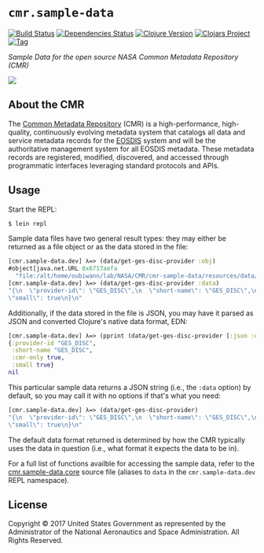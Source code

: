 # `cmr.sample-data`

[![Build Status][travis badge]][travis]
[![Dependencies Status][deps-badge]][deps]
[![Clojure Version][clojure-v]](project.clj)
[![Clojars Project][clojars-badge]][clojars]
[![Tag][tag-badge]][tag]


*Sample Data for the open source NASA Common Metadata Repository (CMR)*

[![][logo]][logo-large]


## About the CMR

The [Common Metadata Repository][cmr-project] (CMR) is a high-performance,
high-quality, continuously evolving metadata system that catalogs all data and
service metadata records for the [EOSDIS][eosdis] system and will be the
authoritative management system for all EOSDIS metadata. These metadata records
are registered, modified, discovered, and accessed through programmatic
interfaces leveraging standard protocols and APIs.


## Usage

Start the REPL:

```bash
$ lein repl
```

Sample data files have two general result types: they may either be returned
as a file object or as the data stored in the file:

```clj
[cmr.sample-data.dev] λ=> (data/get-ges-disc-provider :obj)
#object[java.net.URL 0x6717aefa
  "file:/alt/home/oubiwann/lab/NASA/CMR/cmr-sample-data/resources/data/providers/GES_DISC.json"]
[cmr.sample-data.dev] λ=> (data/get-ges-disc-provider :data)
"{\n  \"provider-id\": \"GES_DISC\",\n  \"short-name\": \"GES_DISC\",\n  \"cmr-only\": true,\n
\"small\": true\n}\n"
```

Additionally, if the data stored in the file is JSON, you may have it parsed
as JSON and converted Clojure's native data format, EDN:

```clj
[cmr.sample-data.dev] λ=> (pprint (data/get-ges-disc-provider [:json :edn]))
{:provider-id "GES_DISC",
 :short-name "GES_DISC",
 :cmr-only true,
 :small true}
nil
```

This particular sample data returns a JSON string (i.e., the `:data` option) by
default, so you may call it with no options if that's what you need:

```clj
[cmr.sample-data.dev] λ=> (data/get-ges-disc-provider)
"{\n  \"provider-id\": \"GES_DISC\",\n  \"short-name\": \"GES_DISC\",\n  \"cmr-only\": true,\n
\"small\": true\n}\n"
```

The default data format returned is determined by how the CMR typically uses
the data in question (i.e., what format it expects the data to be in).

For a full list of functions availble for accessing the sample data, refer to
the [cmr.sample-data.core](src/cmr/sample_data/core.clj) source file
(aliases to `data` in the `cmr.sample-data.dev` REPL namespace).


## License

Copyright © 2017 United States Government as represented by the Administrator of the National Aeronautics and Space Administration.
All Rights Reserved.


<!-- Named page links below: /-->

[logo]: resources/images/logo-250px.png
[logo-large]: resources/images/logo-2400px.png
[travis]: https://travis-ci.org/cmr-exchange/sample-data
[travis badge]: https://img.shields.io/travis/cmr-exchange/sample-data.svg
[deps]: http://jarkeeper.com/cmr-exchange/sample-data
[deps-badge]: http://jarkeeper.com/cmr-exchange/sample-data/status.svg
[tag-badge]: https://img.shields.io/github/tag/cmr-exchange/sample-data.svg
[tag]: https://github.com/cmr-exchange/sample-data/tags
[clojure-v]: https://img.shields.io/badge/clojure-1.8.0-blue.svg
[jdk-v]: https://img.shields.io/badge/jdk-1.7+-blue.svg
[clojars]: https://clojars.org/gov.nasa.earthdata/cmr-sample-data
[clojars-badge]: https://img.shields.io/clojars/v/gov.nasa.earthdata/cmr-sample-data.svg

[cmr-project]: https://earthdata.nasa.gov/about/science-system-description/eosdis-components/common-metadata-repository
[eosdis]: https://earthdata.nasa.gov/about
[cmr-github]: https://github.com/nasa/Common-Metadata-Repository
[clojure]: https://clojure.org/
